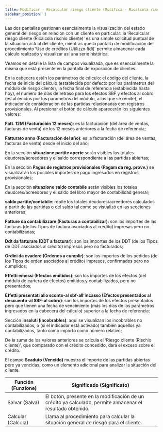 ```yaml
---
title: Modificar - Recalcular riesgo cliente (Modifica - Ricalcola rischio cliente)
sidebar_position: 1
---
```


Las dos pantallas gestionan esencialmente la visualización del estado general del riesgo en relación con un cliente en particular: la ‘Recalcular riesgo cliente (Ricalcola rischio cliente)' es una simple solicitud puntual de la situación actual del cliente, mientras que la pantalla de modificación del procedimiento ‘Uso de créditos (Utilizzo fidi)' permite almacenar cada cálculo realizado y visualizar así una serie histórica.

Veamos en detalle la lista de campos visualizada, que es esencialmente la misma que está presente en la pantalla de exposición de clientes.

En la cabecera están los parámetros de cálculo: el código del cliente, la fecha de inicio del cálculo (establecida por defecto por los parámetros del módulo de riesgo cliente), la fecha final de referencia (establecida hasta hoy), el número de días de retraso para los efectos SBF y efectos al cobro (establecidos por los parámetros del módulo, a los que se remite), el indicador de consideración de las partidas relacionadas con registros provisionales. Al presionar el botón de cálculo aparecerán los siguientes valores:

**Fatt. 12M (Facturación 12 meses)**: es la facturación (del área de ventas, facturas de venta) de los 12 meses anteriores a la fecha de referencia;

**Fatturato anno (Facturación del año)**: es la facturación (del área de ventas, facturas de venta) desde el inicio del año;

En la sección **situazione partite aperte** serán visibles los totales deudores/acreedores y el saldo correspondiente a las partidas abiertas;

En la sección **Pagos de registros provisionales (Pagam da reg. provv.)** se visualizarán los posibles importes de pago ingresados en registros provisionales;

En la sección **situazione saldo contabile** serán visibles los totales deudores/acreedores y el saldo del libro mayor de contabilidad general;

**saldo partite/contabile**: repite los totales deudores/acreedores calculados a partir de las partidas o del saldo tal como se visualizó en las secciones anteriores;

**Fatture da contabilizzare (Facturas a contabilizar)**: son los importes de las facturas (de los Tipos de factura asociados al crédito) impresas pero no contabilizadas;

**Ddt da fatturare (DDT a facturar)**: son los importes de los DDT (de los Tipos de DDT asociados al crédito) impresos pero no facturados;

**Ordini da evadere (Órdenes a cumplir)**: son los importes de los pedidos (de los Tipos de orden asociados al crédito) impresos, confirmados pero no cumplidos;

**Effetti emessi (Efectos emitidos)**: son los importes de los efectos (del módulo de cartera de efectos) emitidos y contabilizados, pero no presentados;

**Effetti presentati allo sconto-al sbf-all'incasso (Efectos presentados al descuento-al SBF-al cobro)**: son los importes de los efectos presentados pero que tienen una fecha de vencimiento (más los días de los parámetros ingresados en la cabecera del cálculo) superior a la fecha de referencia;

Sección **insoluti (incobrables)**: aquí se visualizan los incobrables no contabilizados, o (si el indicador está activado) también aquellos ya contabilizados, tanto como importo como número relativo;

De la suma de los valores anteriores se calcula el ‘Riesgo cliente (Rischio cliente)', que comparado con el crédito concedido, dará el exceso sobre el crédito.

El campo **Scaduto (Vencido)** muestra el importe de las partidas abiertas pero ya vencidas, como un elemento adicional para analizar la situación del cliente.

| Función (Funzione) | Significado (Significato) |
| --- | --- |
| Salvar (Salva) | El botón, presente en la modificación de un crédito ya calculado, permite almacenar el resultado obtenido. |
| Calcular (Calcola) | Llama al procedimiento para calcular la situación general de riesgo para el cliente. |
